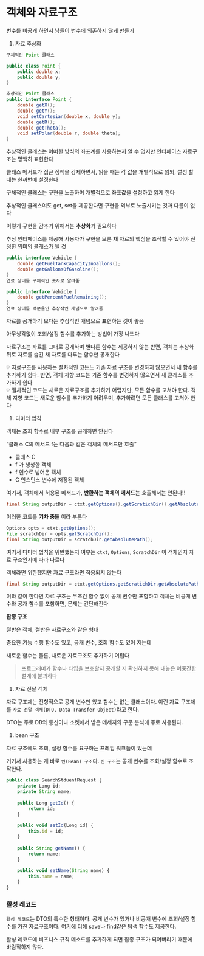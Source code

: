 # 객체와 자료구조

변수를 비공개 하면서 남들이 변수에 의존하지 않게 만들기

1. 자료 추상화

```java
구체적인 Point 클래스

public class Point {
	public double x;
	public double y;
}

추상적인 Point 클래스
public interface Point {
	double getX();
	double getY();
	void setCartesian(double x, double y);
	double getR();
	double getTheta();
	void setPolar(double r, double theta);
}
```



추상적인 클래스는 어떠한 방식의 좌표계를 사용하는지 알 수 없지만 인터페이스 자료구조는 명백히 표현한다

클래스 메서드가 접근 정책을 강제하면서, 읽을 때는 각 값을 개별적으로 읽되, 설정 할때는 한꺼번에 설정한다

구체적인 클래스는 구현을 노출하며 개별적으로 좌표값을 설정하고 읽게 한다

추상적인 클래스여도 get, set을 제공한다면 구현을 외부로 노출시키는 것과 다름이 없다

이렇게 구현을 감추기 위해서는 **추상화**가 필요하다

추상 인터페이스를 제공해 사용자가 구현을 모른 채 자료의 핵심을 조작할 수 있어야 진정한 의미의 클래스가 될 것

```java
public interface Vehicle {
	double getFuelTankCapacityInGallons();
	double getGallonsOfGasoline();
}
연료 상태를 구체적인 숫자로 알려줌

public interface Vehicle {
	double getPercentFuelRemaining();
}
연료 상태를 백분율인 추상적인 개념으로 알려줌
```

자료를 공개하기 보다는 추상적인 개념으로 표현하는 것이 좋음

아무생각없이 조회/설정 함수를 추가하는 방법이 가장 나쁘다

자료구조는 자료를 그대로 공개하며 별다른 함수는 제공하지 않는 반면, 객체는 추상화 뒤로 자료를 숨긴 채 자료를 다루는 함수만 공개한다

<aside>
💡 자료구조를 사용하는 절차적인 코든느 기존 자료 구조를 변경하지 않으면서 새 함수를 추가하기 쉽다.
반면, 객체 지향 코드는 기존 함수를 변경하지 않으면서 새 클래스를 추가하기 쉽다

</aside>

<aside>
💡 절차적인 코드는 새로운 자료구조를 추가하기 어렵지만, 모든 함수를 고쳐야 한다. 객체 지향 코드는 새로운 함수를 추가하기 어려우며, 추가하려면 모든 클래스를 고쳐야 한다

</aside>

1. 디미터 법칙

객체는 조회 함수로 내부 구조를 공개하면 안된다

“클래스 C의 메서드 f는 다음과 같은 객체의 메서드만 호출”

- 클래스 C
- f 가 생성한 객체
- f 인수로 넘어온 객체
- C 인스턴스 변수에 저장된 객체

여기서, 객체에서 허용된 메서드가, **반환하는 객체의 메서드**는 호출해서는 안된다!!

```java
final String outputDir = ctxt.getOptions().getScratichDir().getAbsolutePath();
```

이러한 코드를 **기차 충돌** 이라 부른다

```java
Options opts = ctxt.getOptions();
File scratchDir = opts.getScratchDir();
final String outputDir = scratchDir.getAbsolutePath();
```

여기서 디미터 법칙을 위반했는지 여부는 `ctxt`, `Options`, `ScratchDir` 이 객체인지 자료 구조인지에 따라 다르다

객체라면 위한했지만 자료 구조라면 적용되지 않는다

```java
final String outputDir = ctxt.getOptions.getScratichDir.getAbsolutePath;
```

이와 같이 한다면 자료 구조는 무조건 함수 없이 공개 변수만 포함하고 객체는 비공개 변수와 공개 함수를 포함하면, 문제는 간단해진다

**잡종 구조**

절반은 객체, 절반은 자료구조와 같은 형태

중요한 기능 수행 함수도 있고, 공개 변수, 조회 함수도 있어 지는데

새로운 함수는 물론, 새로운 자료구조도 추가하기 어렵다

> 프로그래머가 함수나 타입을 보호할지 공개할 지 확신하지 못해 내놓은 어중간한 설계에 불과하다
>

1. 자료 전달 객체

자료 구조체는 전형적으로 공개 변수만 있고 함수는 없는 클래스이다. 이런 자료 구조체를 `자료 전달 객체(DTO, Data Transfer Object)`라고 한다.

DTO는 주로 DB와 통신이나 소켓에서 받은 메세지의 구문 분석에 주로 사용된다.

1) bean 구조

자료 구조에도 조회, 설정 함수를 요구하는 프레임 워크들이 있는데

거기서 사용하는 게 바로 `빈(Bean) 구조`다. `빈 구조`는 공개 변수를 조회/설정 함수로 조작한다.

```jsx
public class SearchStduentRequest {
    private Long id;
    private String name;
 
    public Long getId() {
        return id;
    }
 
    public void setId(Long id) {
        this.id = id;
    }
 
    public String getName() {
        return name;
    }
 
    public void setName(String name) {
        this.name = name;
    }
}
```

### 활성 레코드

`활성 레코드`는 DTO의 특수한 형태이다. 공개 변수가 있거나 비공개 변수에 조회/설정 함수를 가진 자료구조이다. 여기에 더해 save나 find같은 탐색 함수도 제공한다.

활성 레코드에 비즈니스 규칙 메소드를 추가하게 되면 잡종 구조가 되어버리기 때문에 바람직하지 않다.